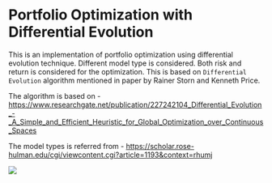 # Portfolio Optimization with Differential Evolution

This is an implementation of portfolio optimization using differential evolution technique. Different model type is considered. Both risk and return is considered for the optimization. This is based on `Differential Evolution` algorithm mentioned in paper by Rainer Storn and Kenneth Price.

The algorithm is based on - https://www.researchgate.net/publication/227242104_Differential_Evolution_-_A_Simple_and_Efficient_Heuristic_for_Global_Optimization_over_Continuous_Spaces

The model types is referred from - https://scholar.rose-hulman.edu/cgi/viewcontent.cgi?article=1193&context=rhumj

<img src="portfolio-optimization-kenneth.png"></img>
